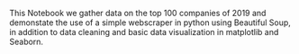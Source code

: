 This Notebook we gather data on the top 100 companies of 2019 and demonstate the use of a simple webscraper in python using Beautiful Soup, in addition to data cleaning and basic data visualization in matplotlib and Seaborn. 
